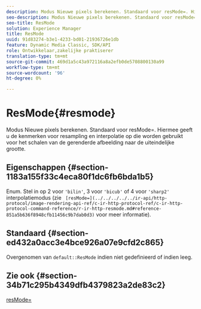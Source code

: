 ```yaml
---
description: Modus Nieuwe pixels berekenen. Standaard voor resMode=. Hiermee geeft u de kenmerken voor resampling en interpolatie op die worden gebruikt voor het schalen van de gerenderde afbeelding naar de uiteindelijke grootte.
seo-description: Modus Nieuwe pixels berekenen. Standaard voor resMode=. Hiermee geeft u de kenmerken voor resampling en interpolatie op die worden gebruikt voor het schalen van de gerenderde afbeelding naar de uiteindelijke grootte.
seo-title: ResMode
solution: Experience Manager
title: ResMode
uuid: 91d83274-b3e1-4233-bd01-21936726e1db
feature: Dynamic Media Classic, SDK/API
role: Ontwikkelaar,zakelijke praktiserer
translation-type: tm+mt
source-git-commit: 469d1a5c43a972116a8a2efb0de5708800130a99
workflow-type: tm+mt
source-wordcount: '96'
ht-degree: 0%

---
```



# ResMode{#resmode}

Modus Nieuwe pixels berekenen. Standaard voor resMode=. Hiermee geeft u de kenmerken voor resampling en interpolatie op die worden gebruikt voor het schalen van de gerenderde afbeelding naar de uiteindelijke grootte.

## Eigenschappen {#section-1183a155f33c4eca80f1dc6fb6bda1b5}

Enum. Stel in op 2 voor `'bilin'`, 3 voor `'bicub'` of 4 voor `'sharp2'` interpolatiemodus (zie ` [resMode=](../../../../../ir-api/http-protocol/image-rendering-api-ref/c-ir-http-protocol-ref/c-ir-http-protocol-command-reference/r-ir-http-resmode.md#reference-851a5b636f8948cfb11456c9b7dab0d3)` voor meer informatie).

## Standaard {#section-ed432a0acc3e4bce926a07e9cfd2c865}

Overgenomen van `default::ResMode` indien niet gedefinieerd of indien leeg.

## Zie ook {#section-34b71c295b4349dfb4379823a2de83c2}

[resMode=](../../../../../ir-api/http-protocol/image-rendering-api-ref/c-ir-http-protocol-ref/c-ir-http-protocol-command-reference/r-ir-http-resmode.md#reference-851a5b636f8948cfb11456c9b7dab0d3)
